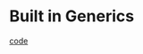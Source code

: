 # Built in Generics

[code](../../code_understanding_typescript_udemy_from_max/src/7-Generics/1-built-in-generics.ts)
